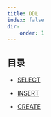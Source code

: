 ```yaml
---
title: DDL
index: false
dir:
    order: 1
---
```



## 目录

- [SELECT](select.md)

- [INSERT](insert.md)

- [CREATE](create.md)
